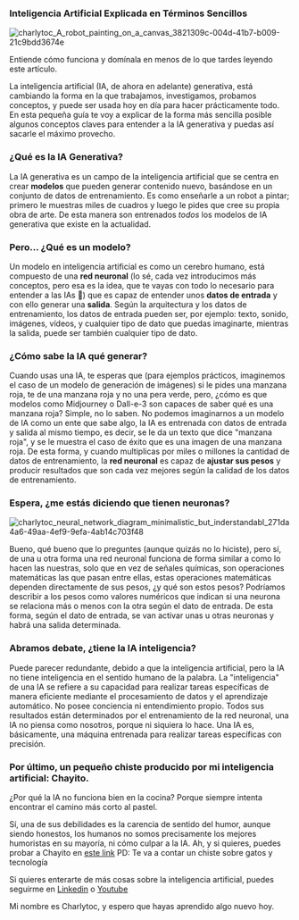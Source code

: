 ### Inteligencia Artificial Explicada en Términos Sencillos
![charlytoc_A_robot_painting_on_a_canvas_3821309c-004d-41b7-b009-21c9bdd3674e](https://github.com/breatheco-de/applied-ai-syllabus/assets/107764250/41e8da3f-f1ba-48ca-bbdf-f1a8a60e7486)

Entiende cómo funciona y domínala en menos de lo que tardes leyendo este artículo.

La inteligencia artificial (IA, de ahora en adelante) generativa, está cambiando la forma en la que trabajamos, investigamos, probamos conceptos, y puede ser usada hoy en día para hacer prácticamente todo. En esta pequeña guía te voy a explicar de la forma más sencilla posible algunos conceptos claves para entender a la IA generativa y puedas así sacarle el máximo provecho.

### ¿Qué es la IA Generativa?
La IA generativa es un campo de la inteligencia artificial que se centra en crear **modelos** que pueden generar contenido nuevo, basándose en un conjunto de datos de entrenamiento. Es como enseñarle a un robot a pintar; primero le muestras miles de cuadros y luego le pides que cree su propia obra de arte. De esta manera son entrenados *todos* los modelos de IA generativa que existe en la actualidad. 

### Pero... ¿Qué es un modelo?
Un modelo en inteligencia artificial es como un cerebro humano, está compuesto de una **red neuronal** (lo sé, cada vez introducimos más conceptos, pero esa es la idea, que te vayas con todo lo necesario para entender a las IAs 🤖) que es capaz de entender unos **datos de entrada** y con ello generar una **salida**. Según la arquitectura y los datos de entrenamiento, los datos de entrada pueden ser, por ejemplo: texto, sonido, imágenes, vídeos, y cualquier tipo de dato que puedas imaginarte, mientras la salida, puede ser también cualquier tipo de dato.

### ¿Cómo sabe la IA qué generar?
Cuando usas una IA, te esperas que (para ejemplos prácticos, imaginemos el caso de un modelo de generación de imágenes) si le pides una manzana roja, te de una manzana roja y no una pera verde, pero, ¿cómo es que modelos como Midjourney o Dall-e-3 son capaces de saber qué es una manzana roja? Simple, no lo saben. No podemos imaginarnos a un modelo de IA como un ente que sabe algo, la IA es entrenada con datos de entrada y salida al mismo tiempo, es decir, se le da un texto que dice "manzana roja", y se le muestra el caso de éxito que es una imagen de una manzana roja. De esta forma, y cuando multiplicas por miles o millones la cantidad de datos de entrenamiento, la **red neuronal** es capaz de **ajustar sus pesos** y producir resultados que son cada vez mejores según la calidad de los datos de entrenamiento.

### Espera, ¿me estás diciendo que tienen neuronas?
![charlytoc_neural_network_diagram_minimalistic_but_inderstandabl_271da4a6-49aa-4ef9-9efa-4ab14c703f48](https://github.com/breatheco-de/applied-ai-syllabus/assets/107764250/f0925edc-4e2a-4815-ab43-234617375f02)

Bueno, qué bueno que lo preguntes (aunque quizás no lo hiciste), pero sí, de una u otra forma una red neuronal funciona de forma similar a como lo hacen las nuestras, solo que en vez de señales químicas, son operaciones matemáticas las que pasan entre ellas, estas operaciones matemáticas dependen directamente de sus pesos, ¿y qué son estos pesos? Podríamos describir a los pesos como valores numéricos que indican si una neurona se relaciona más o menos con la otra según el dato de entrada. De esta forma, según el dato de entrada, se van activar unas u otras neuronas y habrá una salida determinada.

### Abramos debate, ¿tiene la IA inteligencia?
Puede parecer redundante, debido a que la inteligencia artificial, pero la IA no tiene inteligencia en el sentido humano de la palabra. La "inteligencia" de una IA se refiere a su capacidad para realizar tareas específicas de manera eficiente mediante el procesamiento de datos y el aprendizaje automático. No posee conciencia ni entendimiento propio. Todos sus resultados están determinados por el entrenamiento de la red neuronal, una IA no piensa como nosotros, porque ni siquiera lo hace. Una IA es, básicamente, una máquina entrenada para realizar tareas específicas con precisión.

### Por último, un pequeño chiste producido por mi inteligencia artificial: Chayito.
¿Por qué la IA no funciona bien en la cocina? Porque siempre intenta encontrar el camino más corto al pastel. 

Sí, una de sus debilidades es la carencia de sentido del humor, aunque siendo honestos, los humanos no somos precisamente los mejores humoristas en su mayoría, ni cómo culpar a la IA.
Ah, y si quieres, puedes probar a Chayito en [este link](https://chat.4geeks.com/?token=b0c95af8c42c43156a941ec722680e8158113ee0&purpose=29&defaultPrompt=Cu%C3%A9ntame+un+chiste+sobre+gatos+y+tecnolog%C3%ADa&action=generate) PD: Te va a contar un chiste sobre gatos y tecnología

Si quieres enterarte de más cosas sobre la inteligencia artificial, puedes seguirme en [Linkedin](https://www.linkedin.com/in/charlytoc/) o [Youtube](https://www.youtube.com/@charlytoc132)

Mi nombre es Charlytoc, y espero que hayas aprendido algo nuevo hoy.
